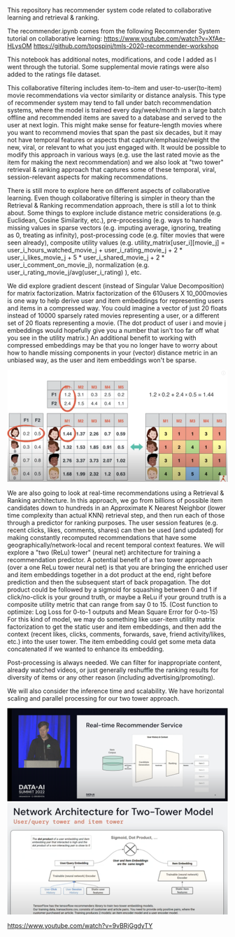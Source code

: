 This repository has recommender system code related to collaborative learning and retrieval & ranking.

The recommender.ipynb comes from the following Recommender System tutorial on collaborative learning:
https://www.youtube.com/watch?v=XfAe-HLysOM
https://github.com/topspinj/tmls-2020-recommender-workshop

This notebook has additional notes, modifications, and code I added as I went through the tutorial. Some supplemental movie ratings were also added to the ratings file dataset.

This collaborative filtering includes item-to-item and user-to-user(to-item) movie recommendations via vector similarity or distance analysis. This type of recommender system may tend to fall under batch recommendation systems, where the model is trained every day/week/month in a large batch offline and recommended items are saved to a database and served to the user at next login. This might make sense for feature-length movies where you want to recommend movies that span the past six decades, but it may not have temporal features or aspects that capture/emphasize/weight the new, viral, or relevant to what you just engaged with. It would be possible to modify this approach in various ways (e.g. use the last rated movie as the item for making the next recommendation) and we also look at "two tower" retrieval & ranking approach that captures some of these temporal, viral, session-relevant aspects for making recommendations.

There is still more to explore here on different aspects of collaborative learning. Even though collaborative filtering is simpler in theory than the Retrieval & Ranking recommendation approach, there is still a lot to think about. Some things to explore include distance metric considerations (e.g. Euclidean, Cosine Similarity, etc.), pre-processing (e.g. ways to handle missing values in sparse vectors (e.g. imputing average, ignoring, treating as 0, treating as infinity), post-processing code (e.g. filter movies that were seen already), composite utility values (e.g. utility_matrix[user_i][movie_j] = user_i_hours_watched_movie_j + user_i_rating_movie_j + 2 * user_i_likes_movie_j + 5 * user_i_shared_movie_j + 2 * user_i_comment_on_movie_j), normalization (e.g. user_i_rating_movie_j/avg(user_i_rating) ), etc. 

We did explore gradient descent (instead of Singular Value Decomposition) for matrix factorization. Matrix factorization of the 610users X 10_000movies is one way to help derive user and item embeddings for representing users and items in a compressed way. You could imagine a vector of just 20 floats instead of 10000 sparsely rated movies representing a user, or a different set of 20 floats representing a movie. (The dot product of user i and movie j embeddings would hopefully give you a number that isn't too far off what you see in the utility matrix.) An additional benefit to working with compressed embeddings may be that you no longer have to worry about how to handle missing components in your (vector) distance metric in an unbiased way, as the user and item embeddings won't be sparse.

![SVD or Gradient Descent Utility Matrix factorization](./img/utility_matrix_factorization.png)

We are also going to look at real-time recommendations using a Retrieval & Ranking architecture. In this approach, we go from billions of possible item candidates
down to hundreds in an Approximate K Nearest Neighbor (lower time complexity than actual KNN) retrieval step, and then run each of those through a predictor for ranking purposes. The user session features (e.g. recent clicks, likes, comments, shares) can then be used (and updated) for making constantly recomputed recommendations that have some geographically/network-local and recent temporal context features. We will explore a "two (ReLu) tower" (neural net) architecture for training a recommendation predictor. A potential benefit of a two tower approach (over a one ReLu tower neural net) is that you are bringing the enriched user and item embeddings together in a dot product at the end, right before prediction and then the subsequent start of back propagation. The dot product could be followed by a sigmoid for squashing between 0 and 1 if click/no-click is your ground truth, or maybe a ReLu if your ground truth is a composite utility metric that can range from say 0 to 15. (Cost function to optimize: Log Loss for 0-to-1 outputs and Mean Square Error for 0-to-15) For this kind of model, we may do something like user-item utility matrix factorization to get the static user and item embeddings, and then add the context (recent likes, clicks, comments, forwards, save, friend activity/likes, etc.) into the user tower. The item embedding could get some meta data concatenated if we wanted to enhance its embedding.

Post-processing is always needed. We can filter for inappropriate content, already watched videos, or just generally reshuffle the ranking results for diversity of items or any other reason (including advertising/promoting).

We will also consider the inference time and scalability. We have horizontal scaling and parallel processing for our two tower approach.

![architecture image](./img/retrieval_ranking.png)
![two tower](./img/two_tower.png)

https://www.youtube.com/watch?v=9vBRjGgdyTY



